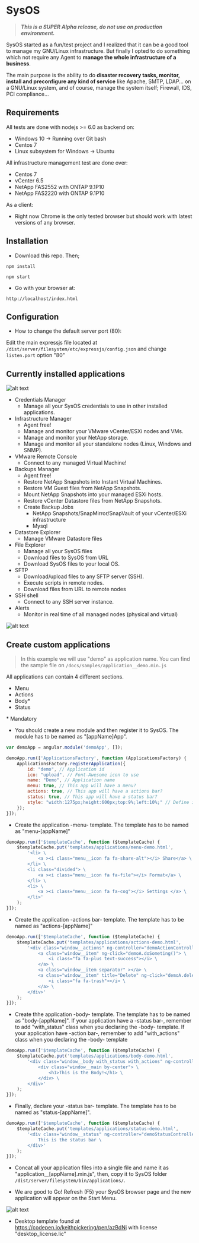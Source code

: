 # SysOS

> **_This is a SUPER Alpha release, do not use on production environment._**

SysOS started as a fun/test project and I realized that it can be a good tool to manage my GNU/Linux infrastructure. But finally I opted to do something which not require any Agent to **manage the whole infrastructure of a business**.

The main purpose is the ability to do **disaster recovery tasks, monitor, install and preconfigure any kind of service** like Apache, SMTP, LDAP... on a GNU/Linux system, and of course, manage the system itself; Firewall, IDS, PCI compliance...

## Requirements
All tests are done with nodejs >= 6.0 as backend on:
- Windows 10 -> Running over Git bash
- Centos 7
- Linux subsystem for Windows -> Ubuntu

All infrastructure management test are done over:
- Centos 7
- vCenter 6.5
- NetApp FAS2552 with ONTAP 9.1P10
- NetApp FAS2220 with ONTAP 9.1P10

As a client:
- Right now Chrome is the only tested browser but should work with latest versions of any browser.

## Installation

- Download this repo. Then;

`npm install`

`npm start`

- Go with your browser at:

`http://localhost/index.html`

## Configuration

- How to change the default server port (80):

Edit the main expressjs file located at `/dist/server/filesystem/etc/expressjs/config.json` and change `listen.port` option "80"

## Currently installed applications

![alt text](https://isartnavarro.io/img/SysOS/smanager_app.png "Infrastructure Manager app")

- Credentials Manager
    - Manage all your SysOS credentials to use in other installed applications.
- Infrastructure Manager
    - Agent free!
    - Manage and monitor your VMware vCenter/ESXi nodes and VMs.
    - Manage and monitor your NetApp storage.
    - Manage and monitor all your standalone nodes (Linux, Windows and SNMP).
- VMware Remote Console
    - Connect to any managed Virtual Machine!
- Backups Manager
    - Agent free!
    - Restore NetApp Snapshots into Instant Virtual Machines.
    - Restore VM Guest files from NetApp Snapshots.
    - Mount NetApp Snapshots into your managed ESXi hosts.
    - Restore vCenter Datastore files from NetApp Snapshots.
    - Create Backup Jobs
        - NetApp Snapshots/SnapMirror/SnapVault of your vCenter/ESXi infrastructure
        - Mysql
- Datastore Explorer
    - Manage VMware Datastore files
- File Explorer
    - Manage all your SysOS files
    - Download files to SysOS from URL
    - Download SysOS files to your local OS.
- SFTP
    - Download/upload files to any SFTP server (SSH).
    - Execute scripts in remote nodes.
    - Download files from URL to remote nodes
- SSH shell
    - Connect to any SSH server instance.
- Alerts
    - Monitor in real time of all managed nodes (physical and virtual)

![alt text](https://isartnavarro.io/img/SysOS/sftp_app.png "SFTP app")

## Create custom applications

> In this example we will use "demo" as application name. You can find the sample file on `/docs/samples/application__demo.min.js`

All applications can contain 4 different sections.
- Menu
- Actions
- Body*
- Status

\* Mandatory

- You should create a new module and then register it to SysOS. The module has to be named as "[appName]App".

```javascript
var demoApp = angular.module('demoApp', []);
```

```javascript
demoApp.run(['ApplicationsFactory', function (ApplicationsFactory) {
    ApplicationsFactory.registerApplication({
        id: "demo", // Application id
        ico: "upload", // Font-Awesome icon to use
        name: "Demo", // Application name
        menu: true, // This app will have a menu?
        actions: true, // This app will have a actions bar?
        status: true, // This app will have a status bar?
        style: "width:1275px;height:600px;top:9%;left:10%;" // Define initial position when opened
    });
}]);
```

- Create the application -menu- template. The template has to be named as "menu-[appName]"

```javascript
demoApp.run(['$templateCache', function ($templateCache) {
    $templateCache.put('templates/applications/menu-demo.html',
        '<li> \
            <a ><i class="menu__icon fa fa-share-alt"></i> Share</a> \
        </li> \
        <li class="divided"> \
            <a ><i class="menu__icon fa fa-file"></i> Format</a> \
        </li> \
        <li> \
            <a ><i class="menu__icon fa fa-cog"></i> Settings </a> \
        </li>'
    );
}]);
```

- Create the application -actions bar- template. The template has to be named as "actions-[appName]"

```javascript
demoApp.run(['$templateCache', function ($templateCache) {
    $templateCache.put('templates/applications/actions-demo.html',
        '<div class="window__actions" ng-controller="demoActionController as demoA"> \
            <a class="window__item" ng-click="demoA.doSometing()"> \
                <i class="fa fa-plus text-success"></i> \
            </a> \
            <a class="window__item separator" ></a> \
            <a class="window__item" title="Delete" ng-click="demoA.deleteSometings()"> \
                <i class="fa fa-trash"></i> \
            </a> \
        </div>'
    );
}]);
```

- Create thhe application -body- template. The template has to be named as "body-[appName]". If your application have a -status bar-, remember to add "with_status" class when you declaring the -body- template. If your application have -action bar-, remember to add "with_actions" class when you declaring the -body- template

```javascript
demoApp.run(['$templateCache', function ($templateCache) {
    $templateCache.put('templates/applications/body-demo.html',
        '<div class="window__body with_status with_actions" ng-controller="demoBodyController as demoB"> \
            <div class="window__main by-center"> \
                <h1>This is the Body!</h1> \
            </div> \
        </div>'
    );
}]);
```

- Finally, declare your -status bar- template. The template has to be named as "status-[appName]".

```javascript
demoApp.run(['$templateCache', function ($templateCache) {
    $templateCache.put('templates/applications/status-demo.html',
        '<div class="window__status" ng-controller="demoStatusController as demoS"> \
            This is the status bar \
        </div>'
    );
}]);
```

- Concat all your application files into a single file and name it as "application__[appName].min.js", then, copy it to SysOS folder `/dist/server/filesystem/bin/applications/`.

- We are good to Go! Refresh (F5) your SysOS browser page and the new application will appear on the Start Menu.

![alt text](https://isartnavarro.io/img/SysOS/demo_app.png "Demo app")

- Desktop template found at https://codepen.io/keithpickering/pen/azBdNj with license "desktop_license.lic"
